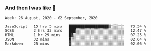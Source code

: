  ### And then I was like 🥱
<!--
**Mat2ja/Mat2ja** is a ✨ _special_ ✨ repository because its `README.md` (this file) appears on your GitHub profile.

Here are some ideas to get you started:

- 🔭 I’m currently working on ...
- 🌱 I’m currently learning ...
- 👯 I’m looking to collaborate on ...
- 🤔 I’m looking for help with ...
- 💬 Ask me about ...
- 📫 How to reach me: ...
- 😄 Pronouns: ...
- ⚡ Fun fact: ...
-->

<!--START_SECTION:waka-->
```text
Week: 26 August, 2020 - 02 September, 2020

JavaScript   15 hrs 5 mins   ██████████████████▒░░░░░░   73.54 % 
SCSS         2 hrs 33 mins   ███░░░░░░░░░░░░░░░░░░░░░░   12.47 % 
HTML         1 hr 29 mins    █▓░░░░░░░░░░░░░░░░░░░░░░░   07.25 % 
JSON         32 mins         ▓░░░░░░░░░░░░░░░░░░░░░░░░   02.64 % 
Markdown     25 mins         ▓░░░░░░░░░░░░░░░░░░░░░░░░   02.06 % 
```
<!--END_SECTION:waka-->

